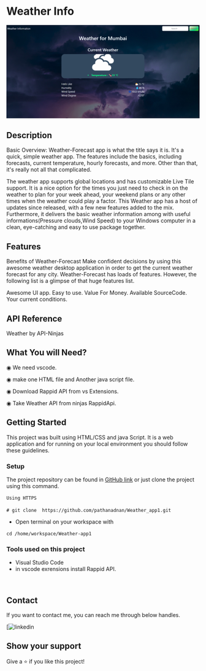 #      Weather Info

![App Screenshot](https://github.com/pathanadnan/Weather_/blob/main/Screenshot%202023-12-03%20160237.png?raw=true)

## Description

Basic Overview:
Weather-Forecast app is what the title says it is. It's a quick, simple weather app. The features include the basics, including forecasts, current temperature, hourly forecasts, and more. Other than that, it's really not all that complicated. 

The weather app supports global locations and has customizable Live Tile support. It is a nice option for the times you just need to check in on the weather to plan for your week ahead, your weekend plans or any other times when the weather could play a factor. This Weather app has a host of updates since released, with a few new features added to the mix. Furthermore, it delivers the basic weather information among with useful informations(Pressure clouds,Wind Speed) to your Windows computer in a clean, eye-catching and easy to use package together.

## Features

Benefits of Weather-Forecast
Make confident decisions by using this awesome weather desktop application in order to get the current weather forecast for any city. Weather-Forecast has loads of features. However, the following list is a glimpse of that huge features list.

Awesome UI app.
Easy to use.
Value For Money.
Available SourceCode.
Your current conditions.
## API Reference


Weather by API-Ninjas  
## What You will Need?

◉ We need vscode.

◉ make one HTML file and Another java script file.

◉ Download Rappid API from vs Extensions.

◉ Take Weather API from ninjas RappidApi.

## Getting Started

This project was built using HTML/CSS and java Script. It is a web application and for running on your local environment you should follow these guidelines.

### Setup


The project repository can be found in [GitHub link](https://github.com/pathanadnan/Weather_app1) or just clone the project using this command. 


```
Using HTTPS

# git clone  https://github.com/pathanadnan/Weather_app1.git
```

+ Open terminal on your workspace with

```
cd /home/workspace/Weather-app1
```

### Tools used on this project

- Visual Studio Code
- in vscode exrensions install Rappid API.

<br/>

## Contact

If you want to contact me, you can reach me through below handles.

[![linkedin](Linkedin)


## Show your support

Give a ⭐️ if you like this project!

